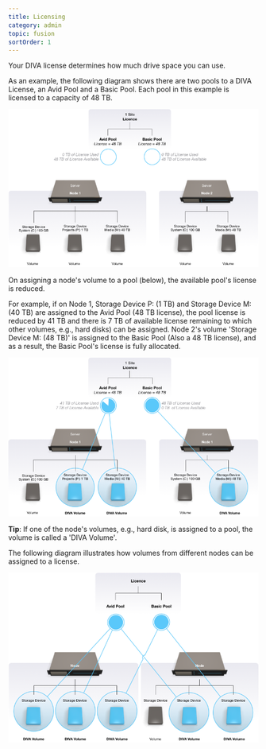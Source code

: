 ```yaml
---
title: Licensing
category: admin
topic: fusion
sortOrder: 1
---
```


Your DIVA license determines how much drive space you can use.

As an example, the following diagram shows there are two pools to a DIVA License, an Avid Pool and a Basic Pool. Each pool in this example is licensed to a capacity of 48 TB.

![](/images/v2/fusion/license-01.png)

On assigning a node's volume to a pool (below), the available pool's license is reduced.

For example, if on Node 1, Storage Device P: (1 TB) and Storage Device M: (40 TB) are assigned to the Avid Pool (48 TB license), the pool license is reduced by 41 TB and there is 7 TB of available license remaining to which other volumes, e.g., hard disks) can be assigned. Node 2's volume 'Storage Device M: (48 TB)' is assigned to the Basic Pool (Also a 48 TB license), and as a result, the Basic Pool's license is fully allocated.

![](/images/v2/fusion/license-02.png)

<p class="tip">
<strong>Tip</strong>: If one of the node's volumes, e.g., hard disk, is assigned to a pool, the volume is called a 'DIVA Volume'.
</p>

The following diagram illustrates how volumes from different nodes can be assigned to a license.

![](/images/v2/fusion/license-03.png)
